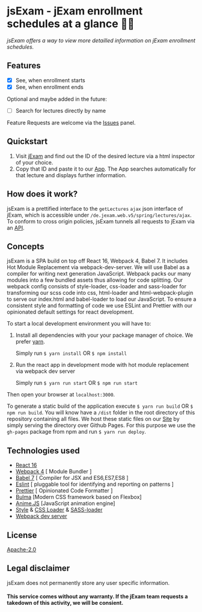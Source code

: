 # jsExam - jExam enrollment schedules at a glance 👀✨

_jsExam offers a way to view more detailled information on jExam enrollment schedules._

## Features

- [x] See, when enrollment starts
- [x] See, when enrollment ends

Optional and maybe added in the future:

- [ ] Search for lectures directly by name

Feature Requests are welcome via the [Issues](https://github.com/jsExam/jsExam/issues) panel.

## Quickstart

1. Visit [jExam](https://jexam.inf.tu-dresden.de/de.jexam.web.v5/spring/welcome) and find out the ID of the desired lecture via a html inspector of your choice.
2. Copy that ID and paste it to our [App](https://jsexam.github.io/jsExam/). The App searches automatically for that lecture and displays further information.

## How does it work?

jsExam is a prettified interface to the `getLectures` `ajax` json interface of jExam, which is accessible under `/de.jexam.web.v5/spring/lectures/ajax`. To conform to cross origin policies, jsExam tunnels all requests to jExam via an [API](https://github.com/jsExam/jsExam/tree/master/api).

## Concepts

jsExam is a SPA build on top off React 16, Webpack 4, Babel 7. It includes Hot Module Replacement via webpack-dev-server. We will use Babel as a compiler for writing next generation JavaScript. Webpack packs our many modules into a few bundled assets thus allowing for code splitting. Our webpack config consists of style-loader, css-loader and sass-loader for transforming our scss code into css, html-loader and html-webpack-plugin to serve our index.html and babel-loader to load our JavaScript. To ensure a consistent style and formatting of code we use ESLint and Prettier with our opinionated default settings for react development.

To start a local development environment you will have to:

1. Install all dependencies with your your package manager of choice. We prefer [yarn](https://github.com/yarnpkg/yarn).

   Simply run `$ yarn install` OR `$ npm install`

2. Run the react app in development mode with hot module replacement via webpack dev server

   Simply run `$ yarn run start` OR `$ npm run start`

Then open your browser at `localhost:3000`.

To generate a static build of the application execute `$ yarn run build` OR `$ npm run build`. You will know have a `/dist` folder in the root directory of this repository containing all files. We host these static files on our [Site](https://jsexam.github.io/jsExam/) by simply serving the directory over Github Pages.
For this purpose we use the `gh-pages` package from npm and run `$ yarn run deploy`.

## Technologies used

- [React 16](https://github.com/facebook/react)
- [Webpack 4](https://github.com/webpack/webpack) [ Module Bundler ]
- [Babel 7](https://github.com/babel/babel) [ Compiler for JSX and ES6,ES7,ES8 ]
- [Eslint](https://github.com/eslint/eslint/) [ pluggable tool for identifying and reporting on patterns ]
- [Prettier](https://github.com/prettier/prettier) [ Opinionated Code Formatter ]
- [Bulma](https://github.com/jgthms/bulma) [Modern CSS framework based on Flexbox]
- [Anime.JS](https://github.com/juliangarnier/anime/) [JavaScript animation engine]
- [Style](https://github.com/webpack-contrib/style-loader) & [CSS Loader](https://github.com/webpack-contrib/css-loader) & [SASS-loader](https://github.com/webpack-contrib/sass-loader)
- [Webpack dev server](https://github.com/webpack/webpack-dev-server)

## License

[Apache-2.0](https://github.com/jsExam/jsExam/blob/master/LICENSE)

## Legal disclaimer

jsExam does not permanently store any user specific information.

#### This service comes without any warranty. If the jExam team requests a takedown of this activity, we will be consient.
